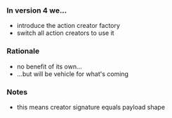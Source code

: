 ### In version 4 we...

- introduce the action creator factory
- switch all action creators to use it

### Rationale

- no benefit of its own...
- ...but will be vehicle for what's coming

### Notes

- this means creator signature equals payload shape

